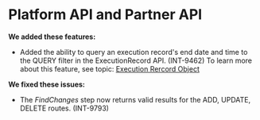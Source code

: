 # Platform API and Partner API

<head>
  <meta name="guidename" content="Release Notes"/>
  <meta name="context" content="GUID-b8fc3834-0eae-4ff9-a1c8-87573bb575cd"/>
</head>


**We added these features:**

- Added the ability to query an execution record's end date and time to the QUERY filter in the ExecutionRecord API. (INT-9462) 
  To learn more about this feature, see topic: [Execution Rercord Object](https://developer.boomi.com/api/platformapi#tag/ExecutionRecord)

**We fixed these issues:**
- The *FindChanges* step now returns valid results for the ADD, UPDATE, DELETE routes. (INT-9793)